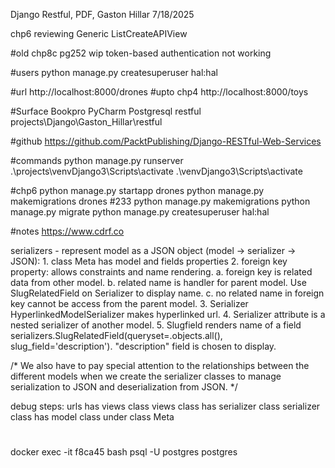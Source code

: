 Django Restful, PDF, Gaston Hillar 
7/18/2025

chp6 reviewing Generic ListCreateAPIView

#old
chp8c pg252 wip token-based authentication not working

#users
python manage.py createsuperuser
hal:hal

#url
http://localhost:8000/drones
#upto chp4
http://localhost:8000/toys

#Surface Bookpro PyCharm Postgresql restful
projects\Django\Gaston_Hillar\restful

#github
https://github.com/PacktPublishing/Django-RESTful-Web-Services

#commands
python manage.py runserver
.\projects\venvDjango3\Scripts\activate
.\venvDjango3\Scripts\activate

#chp6
python manage.py startapp drones
python manage.py makemigrations drones #233
python manage.py makemigrations
python manage.py migrate
python manage.py createsuperuser
  hal:hal

#notes
https://www.cdrf.co

serializers - represent model as a JSON object (model -> serializer -> JSON):
    1. class Meta has model and fields properties
    2. foreign key property: allows constraints and name rendering.
          a. foreign key is related data from other model.
          b. related name is handler for parent model. Use SlugRelatedField on Serializer to display name.
          c. no related name in foreign key cannot be access from the parent model.
    3. Serializer HyperlinkedModelSerializer makes hyperlinked url.
    4. Serializer attribute is a nested serializer of another model.
    5. Slugfield renders name of a field
          serializers.SlugRelatedField(queryset=<Model name>.objects.all(), slug_field='description').
          "description" field is chosen to display.

/*
We also have to pay special attention to the relationships between the different models when we
create the serializer classes to manage serialization to JSON and deserialization from JSON.
*/

debug steps:
  urls has views class
  views class has serializer class
  serializer class has model class under class Meta

#
docker exec -it f8ca45 bash
 psql -U postgres
 postgres
